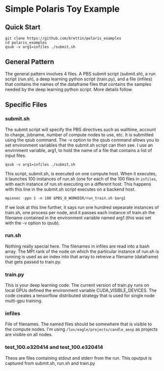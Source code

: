 # Simple Polaris Toy Example

## Quick Start

```
git clone https://github.com/brettin/polaris_examples
cd polaris_examples
qsub -v arg1=infiles ./submit.sh
```


## General Pattern
The general pattern involves 4 files. A PBS submit script (submit.sh), a run script (run.sh), a deep learning python script (train.py), and a file (infiles) that contains the names of the dataframe files that contains the samples needed by the deep learning python script. More details follow.


## Specific Files

### submit.sh
The submit script will specify the PBS directives such as walltime, account to charge, jobname, number of compute nodes to use, etc. It is submitted using the qsub command. The -v option to the qsub command allows you to set environment variables that the submit.sh script can then see. I use an envirnment variable, arg1, to hold the name of a file that contains a list of input files.

```
qsub -v arg1=infiles ./submit.sh
```

This script, submit.sh, is executed on one compute host. When it executes, it launches 100 instances of run.sh (one for each of the 100 files in ```infiles```, with each instance of run.sh executing on a different host. This happens with this line in the submit.sh script executes on a backend host.

```
mpiexec -ppn 1 -n 100 $PBS_O_WORKDIR/run_train.sh $arg1
```

If we look at this line further, it says run one hundred sepearate instances of train.sh, one process per node, and it passes each instance of train.sh the filename contained in the environment variable named arg1 (this was set with the -v option to qsub).

### run.sh
Nothing really special here. The filenames in infiles are read into a bash array. The MPI rank of the node on which the particular instance of run.sh is running is used as an index into that array to retreive a filename (dataframe) that gets passed to train.py.


### train.py
This is your deep learning code. The current version of train.py runs on local GPUs defined the environment variable CUDA_VISIBLE_DEVICES. The code creates a tensorflow distributed strategy that is used for single node multi-gpu training.


### infiles
File of filenames. The named files should be somewhere that is visible to the compute nodes. I'm using ```/lus/eagle/projects/candle_aesp``` as projects are visible on all nodes.

### test_100.o320414 and test_100.e320414
Thess are files containing stdout and stderr from the run. This oputput is captured from submit.sh, run.sh and train.py
